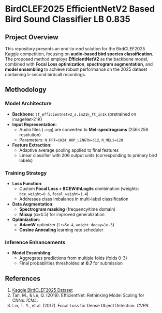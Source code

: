 # BirdCLEF2025 EfficientNetV2 Based Bird Sound Classifier LB 0.835

## **Project Overview**
This repository presents an end-to-end solution for the BirdCLEF2025 Kaggle competition, focusing on **audio-based bird species classification**. The proposed method employs **EfficientNetV2** as the backbone model, combined with **Focal Loss optimization**, **spectrogram augmentation**, and **model ensembling** to achieve robust performance on the 2025 dataset containing 5-second birdcall recordings.

## **Methodology**

### **Model Architecture**
- **Backbone**: `tf_efficientnetv2_s.in21k_ft_in1k` (pretrained on ImageNet-21K)
- **Input Representation**:
  - Audio files (`.ogg`) are converted to **Mel-spectrograms** (256×256 resolution)
  - Parameters: `N_FFT=1024`, `HOP_LENGTH=512`, `N_MELS=128`
- **Feature Extraction**:
  - Adaptive average pooling applied to final features
  - Linear classifier with 206 output units (corresponding to primary bird labels)

### **Training Strategy**
- **Loss Function**:
  - Custom **Focal Loss + BCEWithLogits** combination (weights: `bce_weight=0.6`, `focal_weight=1.4`)
  - Addresses class imbalance in multi-label classification
- **Data Augmentation**:
  - **Spectrogram masking** (frequency/time domain)
  - **Mixup** (α=0.5) for improved generalization
- **Optimization**:
  - **AdamW** optimizer (`lr=5e-4`, `weight_decay=1e-5`)
  - **Cosine Annealing** learning rate scheduler

### **Inference Enhancements**
- **Model Ensembling**:
  - Aggregates predictions from multiple folds (folds 0-3)
  - Final probabilities thresholded at **0.7** for submission

## **References**
1. [Kaggle BirdCLEF2025 Dataset](https://www.kaggle.com/competitions/birdclef-2025)
2. Tan, M., & Le, Q. (2019). EfficientNet: Rethinking Model Scaling for CNNs. *ICML*.
3. Lin, T. Y., et al. (2017). Focal Loss for Dense Object Detection. *CVPR*.